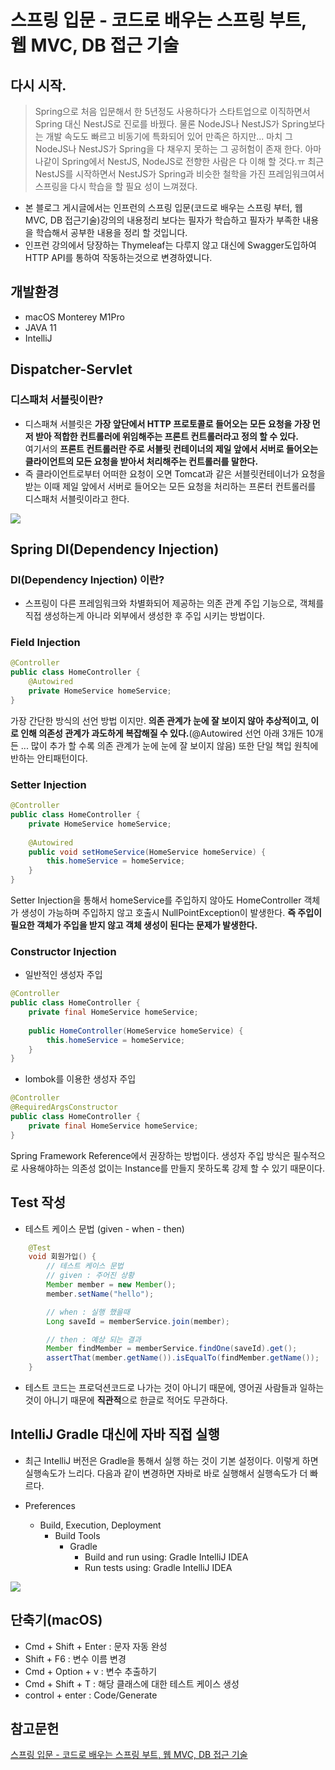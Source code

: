 # 스프링 입문 - 코드로 배우는 스프링 부트, 웹 MVC, DB 접근 기술
## 다시 시작.
> Spring으로 처음 입문해서 한 5년정도 사용하다가 스타트업으로 이직하면서 Spring 대신 NestJS로 진로를 바꿨다. 물론  NodeJS나 NestJS가 Spring보다는 개발 속도도 빠르고 비동기에 특화되어 있어 만족은 하지만... 마치 그  NodeJS나 NestJS가 Spring을 다 채우지 못하는 그 공허험이 존재 한다. 아마 나같이 Spring에서 NestJS, NodeJS로 전향한 사람은 다 이해 할 것다.ㅠ
최근 NestJS를 시작하면서 NestJS가 Spring과 비슷한 철학을 가진 프레임워크여서 스프링을 다시 학습을 할 필요 성이 느껴졌다.<br>

- 본 블로그 게시글에서는 인프런의 스프링 입문(코드로 배우는 스프링 부터, 웹 MVC, DB 접근기술)강의의 내용정리 보다는 필자가 학습하고 필자가 부족한 내용을 학습해서 공부한 내용을 정리 할 것입니다.
- 인프런 강의에서 당장하는 Thymeleaf는 다루지 않고 대신에 Swagger도입하여 HTTP API를 통하여 작동하는것으로 변경하였니다.

## 개발환경
- macOS Monterey M1Pro
- JAVA 11
- IntelliJ

## Dispatcher-Servlet
### 디스패처 서블릿이란?
- 디스패쳐 서블릿은 **가장 앞단에서 HTTP 프로토콜로 들어오는 모든 요청을 가장 먼저 받아 적합한 컨트롤러에 위임해주는 프론트 컨트롤러라고 정의 할 수 있다.** <br> 여기서의 **프론트 컨트롤러란 주로 서블릿 컨테이너의 제일 앞에서 서버로 들어오는 클라이언트의 모든 요청을 받아서 처리해주는 컨트롤러를 말한다.**
- 즉 클라이언트로부터 어떠한 요청이 오면 Tomcat과 같은 서블릿컨테이너가 요청을 받는 이때 제일 앞에서 서버로 들어오는 모든 요청을 처리하는 프론터 컨트롤러를 디스패처 서블릿이라고 한다.

![](https://images.velog.io/images/hong-brother/post/dbcffef6-4c80-42a0-8320-c84f3dca102a/%E1%84%89%E1%85%B3%E1%84%8F%E1%85%B3%E1%84%85%E1%85%B5%E1%86%AB%E1%84%89%E1%85%A3%E1%86%BA%202022-03-01%20%E1%84%8B%E1%85%A9%E1%84%92%E1%85%AE%208.53.30.png)

## Spring DI(Dependency Injection)
### DI(Dependency Injection) 이란?
- 스프링이 다른 프레임워크와 차별화되어 제공하는 의존 관계 주입 기능으로, 객체를 직접 생성하는게 아니라 외부에서 생성한 후 주입 시키는 방법이다.

### Field Injection
```java
@Controller
public class HomeController {
    @Autowired
    private HomeService homeService;
}
```
가장 간단한 방식의 선언 방법 이지만. **의존 관계가 눈에 잘 보이지 않아 추상적이고, 이로 인해 의존성 관계가 과도하게 복잡해질 수 있다.**(@Autowired 선언 아래 3개든 10개든 ... 많이 추가 할 수록 의존 관계가 눈에 눈에 잘 보이지 않음)
또한 단일 책입 원칙에 반하는 안티패턴이다.


### Setter Injection
```java
@Controller
public class HomeController {
    private HomeService homeService;
    
    @Autowired
    public void setHomeService(HomeService homeService) {
    	this.homeService = homeService;
    }
}
```
Setter Injection을 통해서 homeService를 주입하지 않아도 HomeController 객체가 생성이 가능하며 주입하지 않고 호출시 NullPointException이 발생한다.
**즉 주입이 필요한 객체가 주입을 받지 않고 객체 생성이 된다는 문제가 발생한다.**

### Constructor Injection
- 일반적인 생성자 주입
```java
@Controller
public class HomeController {
    private final HomeService homeService;
    
    public HomeController(HomeService homeService) {
    	this.homeService = homeService;
    }
}
```
- lombok를 이용한 생성자 주입
```java
@Controller
@RequiredArgsConstructor
public class HomeController {
    private final HomeService homeService;
}
```
Spring Framework Reference에서 권장하는 방법이다.
생성자 주입 방식은 필수적으로 사용해야하는 의존성 없이는 Instance를 만들지 못하도록 강제 할 수 있기 때문이다.

## Test 작성
- 테스트 케이스 문법 (given - when - then)
```java
    @Test
    void 회원가입() {
        // 테스트 케이스 문법
        // given : 주어진 상황
        Member member = new Member();
        member.setName("hello");

        // when : 실행 했을때
        Long saveId = memberService.join(member);

        // then : 예상 되는 결과
        Member findMember = memberService.findOne(saveId).get();
        assertThat(member.getName()).isEqualTo(findMember.getName());
    }
```
- 테스트 코드는 프로덕션코드로 나가는 것이 아니기 때문에, 영어권 사람들과 일하는 것이 아니기 때문에 **직관적**으로 한글로 적어도 무관하다.

## IntelliJ Gradle 대신에 자바 직접 실행
- 최근 IntelliJ 버전은 Gradle을 통해서 실행 하는 것이 기본 설정이다. 이렇게 하면 실행속도가 느리다.
  다음과 같이 변경하면 자바로 바로 실행해서 실행속도가 더 빠르다.

- Preferences
    - Build, Execution, Deployment
        - Build Tools
            - Gradle
                - Build and run using: Gradle IntelliJ IDEA
                - Run tests using: Gradle IntelliJ IDEA

![](https://images.velog.io/images/hong-brother/post/ee8fa673-7e3a-4bf6-992b-21dc816c28ec/buildTool.png)

## 단축기(macOS)
- Cmd + Shift + Enter : 문자 자동 완성
- Shift + F6 : 변수 이름 변경
- Cmd + Option + v : 변수 추출하기
- Cmd + Shift + T : 해당 클래스에 대한 테스트 케이스 생성
- control + enter : Code/Generate

## 참고문헌
[스프링 입문 - 코드로 배우는 스프링 부트, 웹 MVC, DB 접근 기술](https://www.inflearn.com/course/%EC%8A%A4%ED%94%84%EB%A7%81-%EC%9E%85%EB%AC%B8-%EC%8A%A4%ED%94%84%EB%A7%81%EB%B6%80%ED%8A%B8)
